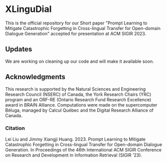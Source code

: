 # XLinguDial
This is the official repository for our Short paper "Prompt Learning to Mitigate Catastrophic Forgetting in Cross-lingual Transfer for Open-domain Dialogue Generation" accepted for presentation at ACM SIGIR 2023.

## Updates
We are working on cleaning up our code and will make it available soon.

## Acknowledgments
This research is supported by the Natural Sciences and Engineering Research Council (NSERC) of Canada, the York Research Chairs (YRC) program and an ORF-RE (Ontario Research Fund Research Excellence) award in BRAIN Alliance. Computations were made on the supercomputer Béluga, managed by Calcul Québec and the Digital Research Alliance of Canada.

### Citation
Lei Liu and Jimmy Xiangji Huang. 2023. Prompt Learning to Mitigate Catastrophic Forgetting in Cross-lingual Transfer for Open-domain Dialogue Generation. In Proceedings of the 46th International ACM SIGIR Conference on Research and Development in Information Retrieval (SIGIR ’23).

